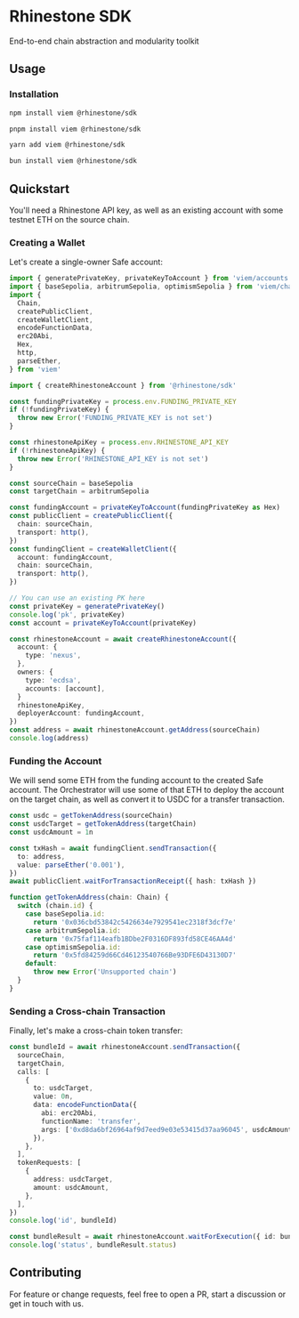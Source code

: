 # Rhinestone SDK

End-to-end chain abstraction and modularity toolkit

## Usage

### Installation

```bash
npm install viem @rhinestone/sdk
```

```bash
pnpm install viem @rhinestone/sdk
```

```bash
yarn add viem @rhinestone/sdk
```

```bash
bun install viem @rhinestone/sdk
```

## Quickstart

You'll need a Rhinestone API key, as well as an existing account with some testnet ETH on the source chain.

### Creating a Wallet

Let's create a single-owner Safe account:

```ts
import { generatePrivateKey, privateKeyToAccount } from 'viem/accounts'
import { baseSepolia, arbitrumSepolia, optimismSepolia } from 'viem/chains'
import {
  Chain,
  createPublicClient,
  createWalletClient,
  encodeFunctionData,
  erc20Abi,
  Hex,
  http,
  parseEther,
} from 'viem'

import { createRhinestoneAccount } from '@rhinestone/sdk'

const fundingPrivateKey = process.env.FUNDING_PRIVATE_KEY
if (!fundingPrivateKey) {
  throw new Error('FUNDING_PRIVATE_KEY is not set')
}

const rhinestoneApiKey = process.env.RHINESTONE_API_KEY
if (!rhinestoneApiKey) {
  throw new Error('RHINESTONE_API_KEY is not set')
}

const sourceChain = baseSepolia
const targetChain = arbitrumSepolia

const fundingAccount = privateKeyToAccount(fundingPrivateKey as Hex)
const publicClient = createPublicClient({
  chain: sourceChain,
  transport: http(),
})
const fundingClient = createWalletClient({
  account: fundingAccount,
  chain: sourceChain,
  transport: http(),
})

// You can use an existing PK here
const privateKey = generatePrivateKey()
console.log('pk', privateKey)
const account = privateKeyToAccount(privateKey)

const rhinestoneAccount = await createRhinestoneAccount({
  account: {
    type: 'nexus',
  },
  owners: {
    type: 'ecdsa',
    accounts: [account],
  }
  rhinestoneApiKey,
  deployerAccount: fundingAccount,
})
const address = await rhinestoneAccount.getAddress(sourceChain)
console.log(address)
```

### Funding the Account

We will send some ETH from the funding account to the created Safe account. The Orchestrator will use some of that ETH to deploy the account on the target chain, as well as convert it to USDC for a transfer transaction.

```ts
const usdc = getTokenAddress(sourceChain)
const usdcTarget = getTokenAddress(targetChain)
const usdcAmount = 1n

const txHash = await fundingClient.sendTransaction({
  to: address,
  value: parseEther('0.001'),
})
await publicClient.waitForTransactionReceipt({ hash: txHash })

function getTokenAddress(chain: Chain) {
  switch (chain.id) {
    case baseSepolia.id:
      return '0x036cbd53842c5426634e7929541ec2318f3dcf7e'
    case arbitrumSepolia.id:
      return '0x75faf114eafb1BDbe2F0316DF893fd58CE46AA4d'
    case optimismSepolia.id:
      return '0x5fd84259d66Cd46123540766Be93DFE6D43130D7'
    default:
      throw new Error('Unsupported chain')
  }
}
```

### Sending a Cross-chain Transaction

Finally, let's make a cross-chain token transfer:

```ts
const bundleId = await rhinestoneAccount.sendTransaction({
  sourceChain,
  targetChain,
  calls: [
    {
      to: usdcTarget,
      value: 0n,
      data: encodeFunctionData({
        abi: erc20Abi,
        functionName: 'transfer',
        args: ['0xd8da6bf26964af9d7eed9e03e53415d37aa96045', usdcAmount],
      }),
    },
  ],
  tokenRequests: [
    {
      address: usdcTarget,
      amount: usdcAmount,
    },
  ],
})
console.log('id', bundleId)

const bundleResult = await rhinestoneAccount.waitForExecution({ id: bundleId })
console.log('status', bundleResult.status)
```

## Contributing

For feature or change requests, feel free to open a PR, start a discussion or get in touch with us.
